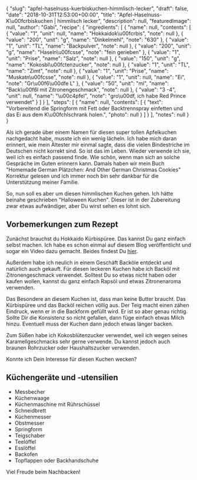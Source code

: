 {
    "slug": "apfel-haselnuss-kuerbiskuchen-himmlisch-lecker",
    "draft": false,
    "date": "2018-10-31T12:53:00+00:00",
    "title": "Apfel-Haselnuss-K\u00fcrbiskuchen | himmlisch lecker",
    "description": null,
    "featuredImage": null,
    "author": "Gabi",
    "recipe": {
        "ingredients": [
            {
                "name": null,
                "contents": [
                    {
                        "value": "1",
                        "unit": null,
                        "name": "Hokkaidok\u00fcrbis",
                        "note": null
                    },
                    {
                        "value": "200",
                        "unit": "g",
                        "name": "Dinkelmehl",
                        "note": "630"
                    },
                    {
                        "value": "1",
                        "unit": "TL",
                        "name": "Backpulver",
                        "note": null
                    },
                    {
                        "value": "200",
                        "unit": "g",
                        "name": "Haseln\u00fcsse",
                        "note": "fein gerieben"
                    },
                    {
                        "value": "1",
                        "unit": "Prise",
                        "name": "Salz",
                        "note": null
                    },
                    {
                        "value": "150",
                        "unit": "g",
                        "name": "Kokosbl\u00fctenzucker",
                        "note": null
                    },
                    {
                        "value": "1",
                        "unit": "TL",
                        "name": "Zimt",
                        "note": null
                    },
                    {
                        "value": "1",
                        "unit": "Prise",
                        "name": "Muskatn\u00fcsse",
                        "note": null
                    },
                    {
                        "value": "1",
                        "unit": null,
                        "name": "Ei",
                        "note": "Gr\u00f6\u00dfe L"
                    },
                    {
                        "value": "50",
                        "unit": "ml",
                        "name": "Back\u00f6l mit Zitronengeschmack",
                        "note": null
                    },
                    {
                        "value": "3 -4",
                        "unit": null,
                        "name": "\u00c4pfel",
                        "note": "gro\u00df, ich habe Red Prince verwendet"
                    }
                ]
            }
        ],
        "steps": [
            {
                "name": null,
                "contents": [
                    {
                        "text": "Vorbereitend die Springform  mit Fett oder Backtrennspray einfetten und das Ei aus dem K\u00fchlschrank holen.",
                        "photo": null
                    }
                ]
            }
        ],
        "notes": null
    }
}

Als ich gerade über einem Namen für diesen super tollen Apfelkuchen nachgedacht habe, musste ich ein wenig lächeln. Ich habe mich daran erinnert, wie mein Ältester mir einmal sagte, dass die vielen Bindestriche im Deutschen nicht korrekt sind. So ist das im Leben. Wieder verwende ich sie, weil ich es einfach passend finde. Wie schön, wenn man sich an solche Gespräche im Guten erinnern kann. Damals haben wir mein Buch "Homemade German Plätzchen: And Other German Christmas Cookies" Korrektur gelesen und ich immer noch bin sehr dankbar für die Unterstützung meiner Familie.

So, nun soll es aber um diesen himmlischen Kuchen gehen. Ich hätte beinahe geschrieben "Halloween Kuchen". Dieser ist in der Zubereitung zwar etwas aufwändiger, aber Du wirst sehen es lohnt sich.


## Vorbemerkungen zum Rezept

Zunächst brauchst du Hokkaido Kürbispüree. Das kannst Du ganz einfach selbst machen. Ich habe es schon einmal auf diesem Blog veröffentlicht und sogar ein Video dazu gemacht. Beides findest Du [hier](https://kochfokus.de/artikel/kuerbis-bananen-brot-fuer-gute-laune/ "hier").

Außerdem habe ich neulich in einem Geschäft Backöle entdeckt und natürlich auch gekauft. Für diesen leckeren Kuchen habe ich Backöl mit Zitronengeschmack verwendet. Solltest Du so etwas nicht haben oder kaufen wollen, kannst du ganz einfach Rapsöl und etwas Zitronenaroma verwenden.

Das Besondere an diesem Kuchen ist, dass man keine Butter braucht. Das Kürbispüree und das Backöl reichen völlig aus. Der Teig macht einen zähen Eindruck, wenn er in die Backform gefüllt wird. Er ist so aber genau richtig. Sollte Dir die Konsistenz so nicht gefallen, dann füge einfach etwas Milch hinzu. Eventuell muss der Kuchen dann jedoch etwas länger backen.

Zum Süßen habe ich Kokosblütenzucker verwendet, weil ich wegen seines Karamellgeschmacks sehr gerne verwende. Du kannst jedoch auch braunen Rohrzucker oder Haushaltszucker verwenden.

Konnte ich Dein Interesse für diesen Kuchen wecken?


## Küchengeräte und -utensilien

- Messbecher
- Küchenwaage
- Küchenmaschine mit Rührschüssel
- Schneidbrett
- Küchenmesser
- Obstmesser
- Springform
- Teigschaber
- Teelöffel
- Esslöffel
- Backofen
- Topflappen oder Backhandschuhe

Viel Freude beim Nachbacken!